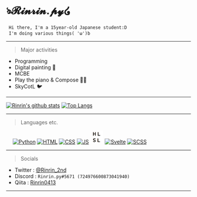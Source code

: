 <link href="./style.css" rel="stylesheet"></link>

# ঌ𝓡𝓲𝓷𝓻𝓲𝓷.𝓹𝔂໒ 
     Hi there, I'm a 15year-old Japanese student:D
     I'm doing various things( 'ω')b
___
> Major activities
* Programming
* Digital painting 🎨
* MCBE
* Play the piano & Compose 🎹🎶
* SkyCotL 🐦
___
[![Rinrin's github stats](https://github-readme-stats.vercel.app/api?username=Rinrin0413&show_icons=true&theme=gruvbox)](https://github.com/anuraghazra/github-readme-stats)
[![Top Langs](https://github-readme-stats.vercel.app/api/top-langs/?username=Rinrin0413&show_icons=true&theme=highcontrast)](https://github.com/anuraghazra/github-readme-stats)
___
> Languages etc. 


<div id="langs">
     &emsp;
     <a href="https://www.python.org/" alt="Python"><img src="https://icongr.am/devicon/python-original.svg?size=33&color=currentColor" alt="Python"></a>
     <a href="https://html.spec.whatwg.org/" alt="HTML"><img src="https://icongr.am/devicon/html5-original.svg?size=32&color=currentColor" alt="HTML"></a>
     <a href="https://www.w3.org/TR/CSS/#css" alt="CSS"><img src="https://icongr.am/devicon/css3-original.svg?size=32&color=currentColor" alt="CSS"></a>
     <a href="https://www.ecma-international.org/publications-and-standards/standards/ecma-262/" alt="JS"><img src="https://icongr.am/devicon/javascript-original.svg?size=32&color=currentColor" alt="JS"></a>
     <a href="https://docs.microsoft.com/en-us/windows/win32/direct3dhlsl/dx-graphics-hlsl" alt="HLSL"><img src="static/img/hlsl.png" alt="HLSL" width="36px"></a>
     <a href="https://svelte.dev/" alt="Svelte"><img src="https://svelte.jp/favicon.png" alt="Svelte" width="37.5px"></a>
     <a href="https://sass-lang.com/" alt="SCSS"><img src="https://sass-lang.com/assets/img/logos/logo-b6e1ef6e.svg" alt="SCSS" width="43.5px"></a>
</div>

___
> Socials
* Twitter : [@Rinrin_2nd](https://twitter.com/Rinrin_2nd)
* Discord : `Rinrin.py#5671 (724976600873041940)`
* Qiita : [Rinrin0413](https://qiita.com/Rinrin0413)
___